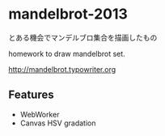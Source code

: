 mandelbrot-2013
====

とある機会でマンデルブロ集合を描画したもの

homework to draw mandelbrot set.

http://mandelbrot.typowriter.org

Features
---------
- WebWorker
- Canvas HSV gradation
